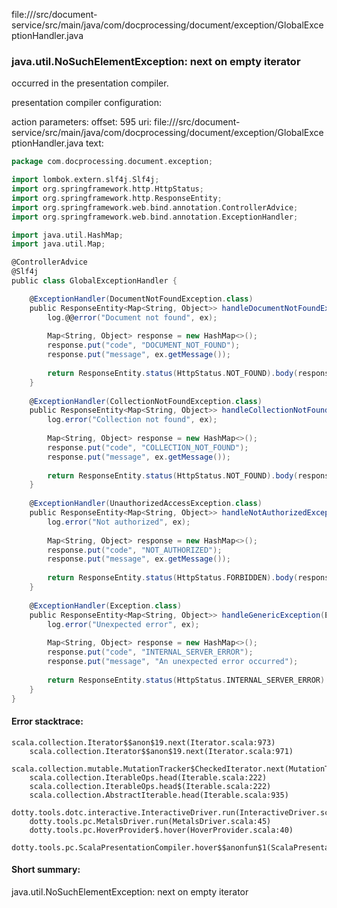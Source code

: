 file://<WORKSPACE>/src/document-service/src/main/java/com/docprocessing/document/exception/GlobalExceptionHandler.java
### java.util.NoSuchElementException: next on empty iterator

occurred in the presentation compiler.

presentation compiler configuration:


action parameters:
offset: 595
uri: file://<WORKSPACE>/src/document-service/src/main/java/com/docprocessing/document/exception/GlobalExceptionHandler.java
text:
```scala
package com.docprocessing.document.exception;

import lombok.extern.slf4j.Slf4j;
import org.springframework.http.HttpStatus;
import org.springframework.http.ResponseEntity;
import org.springframework.web.bind.annotation.ControllerAdvice;
import org.springframework.web.bind.annotation.ExceptionHandler;

import java.util.HashMap;
import java.util.Map;

@ControllerAdvice
@Slf4j
public class GlobalExceptionHandler {

    @ExceptionHandler(DocumentNotFoundException.class)
    public ResponseEntity<Map<String, Object>> handleDocumentNotFoundException(DocumentNotFoundException ex) {
        log.@@error("Document not found", ex);
        
        Map<String, Object> response = new HashMap<>();
        response.put("code", "DOCUMENT_NOT_FOUND");
        response.put("message", ex.getMessage());
        
        return ResponseEntity.status(HttpStatus.NOT_FOUND).body(response);
    }
    
    @ExceptionHandler(CollectionNotFoundException.class)
    public ResponseEntity<Map<String, Object>> handleCollectionNotFoundException(CollectionNotFoundException ex) {
        log.error("Collection not found", ex);
        
        Map<String, Object> response = new HashMap<>();
        response.put("code", "COLLECTION_NOT_FOUND");
        response.put("message", ex.getMessage());
        
        return ResponseEntity.status(HttpStatus.NOT_FOUND).body(response);
    }
    
    @ExceptionHandler(UnauthorizedAccessException.class)
    public ResponseEntity<Map<String, Object>> handleNotAuthorizedException(UnauthorizedAccessException ex) {
        log.error("Not authorized", ex);
        
        Map<String, Object> response = new HashMap<>();
        response.put("code", "NOT_AUTHORIZED");
        response.put("message", ex.getMessage());
        
        return ResponseEntity.status(HttpStatus.FORBIDDEN).body(response);
    }
    
    @ExceptionHandler(Exception.class)
    public ResponseEntity<Map<String, Object>> handleGenericException(Exception ex) {
        log.error("Unexpected error", ex);
        
        Map<String, Object> response = new HashMap<>();
        response.put("code", "INTERNAL_SERVER_ERROR");
        response.put("message", "An unexpected error occurred");
        
        return ResponseEntity.status(HttpStatus.INTERNAL_SERVER_ERROR).body(response);
    }
}

```



#### Error stacktrace:

```
scala.collection.Iterator$$anon$19.next(Iterator.scala:973)
	scala.collection.Iterator$$anon$19.next(Iterator.scala:971)
	scala.collection.mutable.MutationTracker$CheckedIterator.next(MutationTracker.scala:76)
	scala.collection.IterableOps.head(Iterable.scala:222)
	scala.collection.IterableOps.head$(Iterable.scala:222)
	scala.collection.AbstractIterable.head(Iterable.scala:935)
	dotty.tools.dotc.interactive.InteractiveDriver.run(InteractiveDriver.scala:164)
	dotty.tools.pc.MetalsDriver.run(MetalsDriver.scala:45)
	dotty.tools.pc.HoverProvider$.hover(HoverProvider.scala:40)
	dotty.tools.pc.ScalaPresentationCompiler.hover$$anonfun$1(ScalaPresentationCompiler.scala:376)
```
#### Short summary: 

java.util.NoSuchElementException: next on empty iterator
